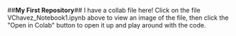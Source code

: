 ##**My First Repository**##
I have a collab file here! Click on the file VChavez_Notebook1.ipynb above to view an image of the file, then click the "Open in Colab" button to open it up and play around with the code.
